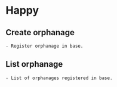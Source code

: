 # Happy

## Create orphanage
    - Register orphanage in base.

## List orphanage
    - List of orphanages registered in base.
